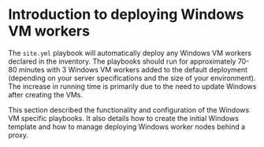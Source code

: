 # Introduction to deploying Windows VM workers

The `site.yml` playbook will automatically deploy any Windows VM workers declared in the inventory. The playbooks should run for approximately 70-80 minutes with 3 Windows VM workers added to the default deployment (depending on your server specifications and the size of your environment). The increase in running time is primarily due to the need to update Windows after creating the VMs.

This section described the functionality and configuration of the Windows VM specific playbooks. It also details how to create the initial Windows template and how to manage deploying Windows worker nodes behind a proxy.